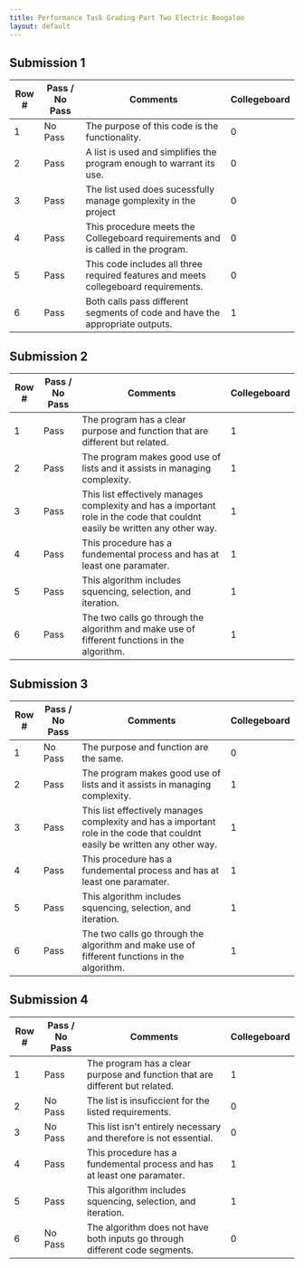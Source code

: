 ```yaml
---
title: Performance Task Grading Part Two Electric Boogaloo
layout: default
---
```


## Submission 1

|Row #|Pass / No Pass|Comments|Collegeboard|
|---|---|----|---|
|1|No Pass|The purpose of this code is the functionality.|0|
|2|Pass|A list is used and simplifies the program enough to warrant its use.|0|
|3|Pass|The list used does sucessfully manage gomplexity in the project|0|
|4|Pass|This procedure meets the Collegeboard requirements and is called in the program.|0|
|5|Pass|This code includes all three required features and meets collegeboard requirements.|0|
|6|Pass|Both calls pass different segments of code and have the appropriate outputs. |1|

## Submission 2

|Row #|Pass / No Pass|Comments|Collegeboard|
|---|---|----|---|
|1|Pass|The program has a clear purpose and function that are different but related.|1|
|2|Pass|The program makes good use of lists and it assists in managing complexity.|1|
|3|Pass|This list effectively manages complexity and has a important role in the code that couldnt easily be written any other way.|1|
|4|Pass|This procedure has a fundemental process and has at least one paramater.|1|
|5|Pass|This algorithm includes squencing, selection, and iteration.|1|
|6|Pass|The two calls go through the algorithm and make use of fifferent functions in the algorithm.|1|

## Submission 3

|Row #|Pass / No Pass|Comments|Collegeboard|
|---|---|----|---|
|1|No Pass|The purpose and function are the same.|0|
|2|Pass|The program makes good use of lists and it assists in managing complexity.|1|
|3|Pass|This list effectively manages complexity and has a important role in the code that couldnt easily be written any other way.|1|
|4|Pass|This procedure has a fundemental process and has at least one paramater.|1|
|5|Pass|This algorithm includes squencing, selection, and iteration.|1|
|6|Pass|The two calls go through the algorithm and make use of fifferent functions in the algorithm.|1|

## Submission 4

|Row #|Pass / No Pass|Comments|Collegeboard|
|---|---|----|---|
|1|Pass|The program has a clear purpose and function that are different but related.|1|
|2|No Pass|The list is insuficcient for the listed requirements.|0|
|3|No Pass|This list isn't entirely necessary and therefore is not essential.|0|
|4|Pass|This procedure has a fundemental process and has at least one paramater.|1|
|5|Pass|This algorithm includes squencing, selection, and iteration.|1|
|6|No Pass|The algorithm does not have both inputs go through different code segments.|0|